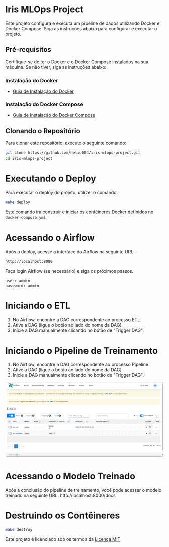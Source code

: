 # Iris MLOps Project

Este projeto configura e executa um pipeline de dados utilizando Docker e Docker Compose. Siga as instruções abaixo para configurar e executar o projeto.

## Pré-requisitos

Certifique-se de ter o Docker e o Docker Compose instalados na sua máquina. Se não tiver, siga as instruções abaixo:

### Instalação do Docker

- [Guia de Instalação do Docker](https://docs.docker.com/get-docker/)

### Instalação do Docker Compose

- [Guia de Instalação do Docker Compose](https://docs.docker.com/compose/install/)

## Clonando o Repositório

Para clonar este repositório, execute o seguinte comando:

```bash
git clone https://github.com/helio004/iris-mlops-project.git
cd iris-mlops-project
```

# Executando o Deploy

Para executar o deploy do projeto, utilizer o comando:

```bash
make deploy
```

Este comando ira construir e iniciar os contêineres Docker definidos no `docker-compose.yml`

# Acessando o Airflow

Após o deploy, acesse a interface do Airflow na seguinte URL:

```bash
http://localhost:8080
```

Faça login Airflow (se necessário) e siga os próximos passos.

```
user: admin
password: admin
```

# Iniciando o ETL

1. No Airflow, encontre a DAG correspondente ao processo ETL.
2. Ative a DAG (ligue o botão ao lado do nome da DAG)
3. Inicie a DAG manualmente clicando no botão de "Trigger DAG".

# Iniciando o Pipeline de Treinamento

1. No Airflow, encontre a DAG correspondente ao processo Pipeline.
2. Ative a DAG (ligue o botão ao lado do nome da DAG)
3. Inicie a DAG manualmente clicando no botão de "Trigger DAG".

![](imgs/airflow.png)

# Acessando o Modelo Treinado

Após a conclusão do pipeline de treinamento, você pode acessar o modelo treinado na seguinte URL: http://localhost:8000/docs


# Destruindo os Contêineres

```bash
make destroy
```

Este projeto é licenciado sob os termos da [Licença MIT](./LICENSE)